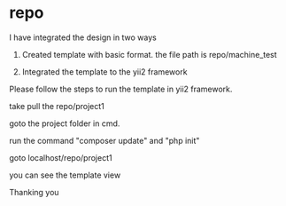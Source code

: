 # repo


I have integrated the design in two ways


1. Created template with basic format. the file path is repo/machine_test

2. Integrated the template to the yii2 framework

Please follow the steps to run the template in yii2 framework.

take pull the repo/project1

goto the project folder in cmd.

run the command "composer update" and "php init"

goto localhost/repo/project1 

you can see the template view

Thanking you
